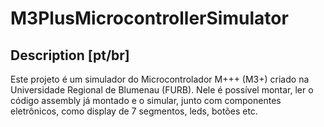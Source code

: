 # M3PlusMicrocontrollerSimulator
## Description [pt/br]
Este projeto é um simulador do Microcontrolador M+++ (M3+) criado na Universidade Regional de Blumenau (FURB). Nele é possível montar, ler o código assembly já montado e o simular, junto com componentes eletrônicos, como display de 7 segmentos, leds, botões etc.
